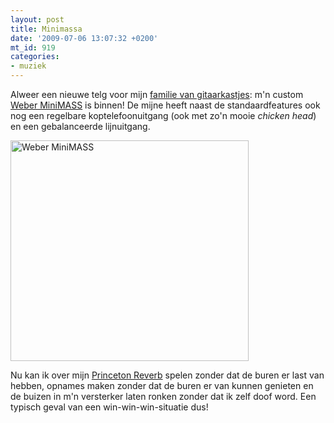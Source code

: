 ```yaml
---
layout: post
title: Minimassa
date: '2009-07-06 13:07:32 +0200'
mt_id: 919
categories:
- muziek
---
```

Alweer een nieuwe telg voor mijn <a href="http://www.flickr.com/photos/breun/3664910429/">familie van gitaarkastjes</a>: m'n custom <a href="https://taweber.powweb.com/weber/minimass.htm">Weber MiniMASS</a> is binnen! De mijne heeft naast de standaardfeatures ook nog een regelbare koptelefoonuitgang (ook met zo'n mooie <em>chicken head</em>) en een gebalanceerde lijnuitgang.

<a href="https://taweber.powweb.com/weber/minimass.htm"><img alt="Weber MiniMASS" src="{{ site.url }}/images/Weber%20MiniMASS.jpg" width="381" height="353" /></a>

Nu kan ik over mijn <a href="/2008/10/party-like-its-1965.html">Princeton Reverb</a> spelen zonder dat de buren er last van hebben, opnames maken zonder dat de buren er van kunnen genieten en de buizen in m'n versterker laten ronken zonder dat ik zelf doof word. Een typisch geval van een win-win-win-situatie dus!
